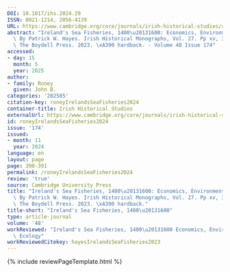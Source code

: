 ```yaml
---
DOI: 10.1017/ihs.2024.29
ISSN: 0021-1214, 2056-4139
URL: https://www.cambridge.org/core/journals/irish-historical-studies/article/irelands-sea-fisheries-14001600-economics-environment-and-ecology-by-patrick-w-hayes-irish-historical-monographs-vol-27-pp-xv-311-woodbridge-the-boydell-press-2023-90-hardback/BA20A31C74069364C280D5A8DF1CDB7C?utm_source=SFMC&utm_medium=email&utm_content=Article&utm_campaign=New%20Cambridge%20Alert%20-%20Issues&WT.mc_id=New%20Cambridge%20Alert%20-%20Issues
abstract: "Ireland's Sea Fisheries, 1400\u20131600: Economics, Environment, and Ecology.\
  \ By Patrick W. Hayes. Irish Historical Monographs, Vol. 27. Pp xv, 311. Woodbridge:\
  \ The Boydell Press. 2023. \xA390 hardback. - Volume 48 Issue 174"
accessed:
- day: 15
  month: 5
  year: 2025
author:
- family: Roney
  given: John B.
categories: '202505'
citation-key: roneyIrelandsSeaFisheries2024
container-title: Irish Historical Studies
externalUrl: https://www.cambridge.org/core/journals/irish-historical-studies/article/irelands-sea-fisheries-14001600-economics-environment-and-ecology-by-patrick-w-hayes-irish-historical-monographs-vol-27-pp-xv-311-woodbridge-the-boydell-press-2023-90-hardback/BA20A31C74069364C280D5A8DF1CDB7C?utm_source=SFMC&utm_medium=email&utm_content=Article&utm_campaign=New%20Cambridge%20Alert%20-%20Issues&WT.mc_id=New%20Cambridge%20Alert%20-%20Issues
id: roneyIrelandsSeaFisheries2024
issue: '174'
issued:
- month: 11
  year: 2024
language: en
layout: page
page: 390-391
permalink: /roneyIrelandsSeaFisheries2024
review: 'true'
source: Cambridge University Press
title: "Ireland's Sea Fisheries, 1400\u20131600: Economics, Environment, and Ecology.\
  \ By Patrick W. Hayes. Irish Historical Monographs, Vol. 27. Pp xv, 311. Woodbridge:\
  \ The Boydell Press. 2023. \xA390 hardback."
title-short: "Ireland's Sea Fisheries, 1400\u20131600"
type: article-journal
volume: '48'
workReviewed: "Ireland's Sea Fisheries, 1400\u20131600 Economics, Environment, and\
  \ Ecology"
workReviewedCitekey: hayesIrelandsSeaFisheries2023
---
```

{% include reviewPageTemplate.html %}